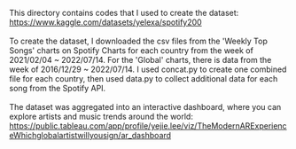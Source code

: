 This directory contains codes that I used to create the dataset: https://www.kaggle.com/datasets/yelexa/spotify200
\
\
To create the dataset, I downloaded the csv files from the 'Weekly Top Songs' charts on Spotify Charts for each country from the week of 2021/02/04 ~ 2022/07/14. For the 'Global' charts, there is data from the week of 2016/12/29 ~ 2022/07/14. I used concat.py to create one combined file for each country, then used data.py to collect additional data for each song from the Spotify API. 
\
\
The dataset was aggregated into an interactive dashboard, where you can explore artists and music trends around the world: https://public.tableau.com/app/profile/yejie.lee/viz/TheModernARExperienceWhichglobalartistwillyousign/ar_dashboard
